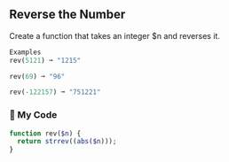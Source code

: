 ## Reverse the Number

Create a function that takes an integer $n and reverses it.
```php
Examples
rev(5121) ➞ "1215"

rev(69) ➞ "96"

rev(-122157) ➞ "751221"
```
### 🎋 My Code
```php
function rev($n) {
  return strrev((abs($n)));
}
```
